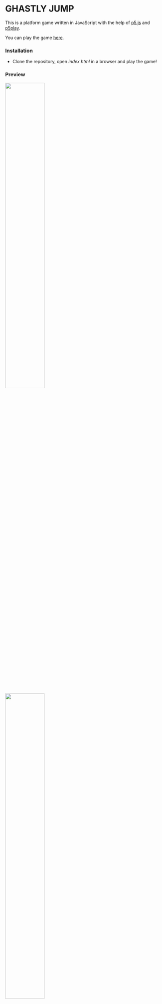 # GHASTLY JUMP

This is a platform game written in JavaScript with the help of [p5.js](https://p5js.org/) and [p5play](https://molleindustria.github.io/p5.play/).

You can play the game [here](https://ghastlyjump.netlify.app/).

### Installation

- Clone the repository, open _index.html_ in a browser and play the game!

### Preview

<img src="https://i.imgur.com/TbTFIsp.png" width=50%>
<img src="https://i.imgur.com/ALojFsN.png" width=50%>

### Collaborators

- [Thomas Sönnerstam](https://github.com/ThomasSonnerstam)
- [Michaela Lundborg](https://github.com/lundborgm)

### Testers

- [Betsy Alva Soplin](https://github.com/milliebase)
- [Andreas Lindberg](https://github.com/oaflindberg)
- [Mikaela Lundsgård](https://github.com/mikaelaalu)
- [Alexander Gustafsson Flink](https://github.com/alexandergustafssonflink)
- [Viktor Puke](https://github.com/Vpuke)
- Helena Eklund
- Carl Davidson
- Joel Andersson

### Pull Request Log

<details>
    <summary>Click to expand</summary>

    - https://github.com/ThomasSonnerstam/p5js-game/pull/3
    - https://github.com/ThomasSonnerstam/p5js-game/pull/6
    - https://github.com/ThomasSonnerstam/p5js-game/pull/12

    For a full overview of all the pull requests, follow this link:
    (https://github.com/ThomasSonnerstam/p5js-game/pulls?q=is%3Apr+sort%3Aupdated-desc+is%3Aclosed)

</details>

## Code review

[Andreas Lindberg](https://github.com/oaflindberg)s notes:

- index.js, line 307 & 309. Maybe use a template literal instead of concatenation.
- index.html, line 8 to 15. Might be a personal preference thing, but instead of linking two different google fonts like this, you could do it this way instead:

  `<link href="https://fonts.googleapis.com/css2?family=Nunito:wght@400;700&family=Sigmar+One&display=swap" rel="stylesheet">`

* index.js, line 185. Not 100% sure that it was a criteria for this project, but if you add WEBGL after windowHeight in createCanvas(windowWidth, windowHeight); the game breaks.
* p5play.js, line 38. Not sure what this does, but it’s kind of consfusing. On this line, the default frame rate is set to 30. But in index.js the frame rate is set to 60. (line 183) It’s obviously working, but it’s confusing me a bit.
* I’m not able to find anything else to comment on really, the code is well written and documented. One thing I would like to add to the game is being able to choose if I want to control the character using arrows or WASD.
